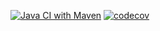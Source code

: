[![Java CI with Maven](https://github.com/Insomn1ac/job4j_dreamjob/workflows/CI/badge.svg)](https://github.com/Insomn1ac/job4j_dreamjob/actions/workflows/maven.yml)
[![codecov](https://codecov.io/gh/Insomn1ac/job4j_dreamjob/branch/master/graph/badge.svg?token=KNDSJS7J76)](https://codecov.io/gh/Insomn1ac/job4j_dreamjob)